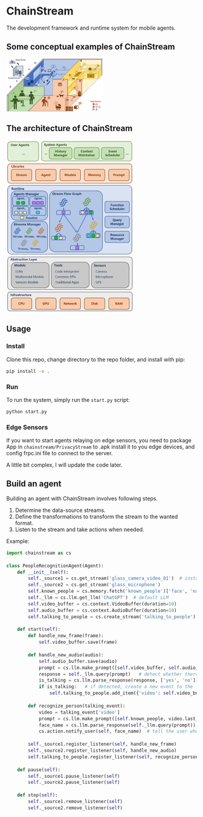# ChainStream

The development framework and runtime system for mobile agents.

## Some conceptual examples of ChainStream

<img src="doc/img/ChainstreamExample.png" alt="ChainStream" style="zoom:25%;" />

## The architecture of ChainStream

<img src="doc/img/ChainStreamArchNew.png" alt="ChainStream" style="zoom:50%;" />

## Usage

### Install

Clone this repo, change directory to the repo folder, and install with pip:

```bash
pip install -e .
```

### Run

To run the system, simply run the `start.py` script:

```bash
python start.py
```

### Edge Sensors

If you want to start agents relaying on edge sensors, you need to package App in `chainstream/PrivacyStream` to .apk 
install it to you edge devices, and config frpc.ini file to connect to the server.

A little bit complex, I will update the code later.

## Build an agent

Building an agent with ChainStream involves following steps.

1. Determine the data-source streams.
2. Define the transformations to transform the stream to the wanted format.
3. Listen to the stream and take actions when needed.

Example:

```python
import chainstream as cs

class PeopleRecognitionAgent(Agent):
    def __init__(self):
        self._source1 = cs.get_stream('glass_camera_video_01')  # instance of Stream
        self._source2 = cs.get_stream('glass_microphone')
        self.known_people = cs.memory.fetch('known_people')['face', 'name']
        self._llm = cs.llm.get_llm('ChatGPT')  # default LLM
        self.video_buffer = cs.context.VideoBuffer(duration=10)
        self.audio_buffer = cs.context.AudioBuffer(duration=10)
        self.talking_to_people = cs.create_stream('talking_to_people')

    def start(self):
        def handle_new_frame(frame):
            self.video_buffer.save(frame)

        def handle_new_audio(audio):
            self.audio_buffer.save(audio)
            prompt = cs.llm.make_prompt([self.video_buffer, self.audio_buffer, 'is there a person talking to the user?'])
            response = self._llm.query(prompt)   # detect whether there is a talking people with LLM
            is_talking = cs.llm.parse_response(response, ['yes', 'no']) == 'yes'
            if is_talking:   # if detected, create a new event to the 'talking_to_people' stream
                self.talking_to_people.add_item({'video': self.video_buffer.snapshot(), 'audio': self.audio_buffer.snapshot()})

        def recognize_person(talking_event):
            video = talking_event['video']
            prompt = cs.llm.make_prompt([self.known_people, video.last_frame(), 'who is the person in the image?'])
            face_name = cs.llm.parse_response(self._llm.query(prompt))
            cs.action.notify_user(self, face_name)  # tell the user who is talking

        self._source1.register_listener(self, handle_new_frame)
        self._source2.register_listener(self, handle_new_audio)
        self.talking_to_people.register_listener(self, recognize_person)

    def pause(self):
        self._source1.pause_listener(self)
        self._source2.pause_listener(self)

    def stop(self):
        self._source1.remove_listener(self)
        self._source2.remove_listener(self)

```